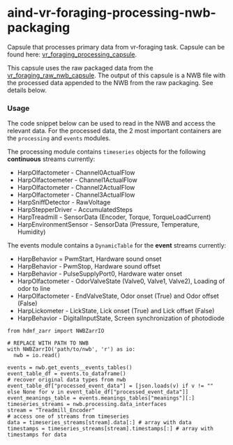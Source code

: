 # aind-vr-foraging-processing-nwb-packaging

Capsule that processes primary data from vr-foraging task. Capsule can be found here: [vr_foraging_processing_capsule](https://codeocean.allenneuraldynamics.org/capsule/5107215/tree).

This capsule uses the raw packaged data from the [vr_foraging_raw_nwb_capsule](https://codeocean.allenneuraldynamics.org/capsule/3265591/tree). The output of this capsule is a NWB file with the processed data appended to the NWB from the raw packaging. See details below.

### Usage
The code snippet below can be used to read in the NWB and access the relevant data. For the processed data, the 2 most important containers are the `processing` and `events` modules.

The processing module contains `timeseries` objects for the following **continuous** streams currently:
* HarpOlfactometer - Channel0ActualFlow
* HarpOlfactoemeter - Channel1ActualFlow
* HarpOlfactometer - Channel2ActualFlow
* HarpOlfactometer - Channel3ActualFlow
* HarpSniffDetector - RawVoltage
* HarpStepperDriver - AccumulatedSteps
* HarpTreadmill - SensorData (Encoder, Torque, TorqueLoadCurrent)
* HarpEnvironmentSensor - SensorData (Pressure, Temperature, Humidity)

The events module contains a `DynamicTable` for the **event** streams currently:
* HarpBehavior = PwmStart, Hardware sound onset
* HarpBehavior - PwmStop, Hardware sound offset
* HarpBehavior - PulseSupplyPort0, Hardware water onset
* HarpOlfactometer - OdorValveState (Valve0, Valve1, Valve2), Loading of odor to line
* HarpOlfactometer - EndValveState, Odor onset (True) and Odor offset (False)
* HarpLickometer - LickState, Lick onset (True) and Lick offset (False)
* HarpBehavior - DigitalInputState, Screen synchronization of photodiode

```
from hdmf_zarr import NWBZarrIO

# REPLACE WITH PATH TO NWB
with NWBZarrIO('path/to/nwb', 'r') as io:
  nwb = io.read()

events = nwb.get_events__events_tables()
event_table_df = events.to_dataframe()
# recover original data types from nwb
event_table_df["processed_event_data"] = [json.loads(v) if v != "" else None for v in event_table_df["processed_event_data"]]
event_meanings_table = events.meanings_tables["meanings"][:]
timeseries_streams = nwb.processing.data_interfaces
stream = "Treadmill_Encoder"
# access one of streams from timeseries
data = timeseries_streams[stream].data[:] # array with data
timestamps = timeseries_streams[stream].timestamps[:] # array with timestamps for data
```


  
  
